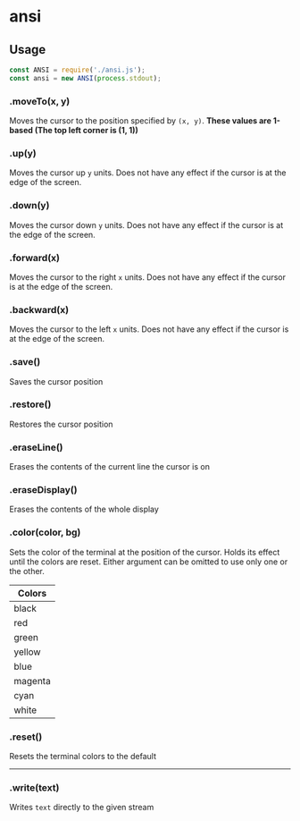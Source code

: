 # ansi

## Usage
```Javascript
const ANSI = require('./ansi.js');
const ansi = new ANSI(process.stdout);
```

### .moveTo(x, y)
Moves the cursor to the position specified by `(x, y)`. **These values are 1-based (The top left corner is (1, 1))**

### .up(y)
Moves the cursor up `y` units. Does not have any effect if the cursor is at the edge of the screen.

### .down(y)
Moves the cursor down `y` units. Does not have any effect if the cursor is at the edge of the screen.

### .forward(x)
Moves the cursor to the right `x` units. Does not have any effect if the cursor is at the edge of the screen.

### .backward(x)
Moves the cursor to the left `x` units. Does not have any effect if the cursor is at the edge of the screen.

### .save()
Saves the cursor position

### .restore()
Restores the cursor position

### .eraseLine()
Erases the contents of the current line the cursor is on

### .eraseDisplay()
Erases the contents of the whole display

### .color(color, bg)
Sets the color of the terminal at the position of the cursor. Holds its effect until the colors are reset. Either argument can be omitted to use only one or the other.

| Colors  |
|---------|
| black   |
| red     |
| green   |
| yellow  |
| blue    |
| magenta |
| cyan    |
| white   |

### .reset()
Resets the terminal colors to the default

-----

### .write(text)
Writes `text` directly to the given stream

